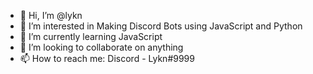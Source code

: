 - 👋 Hi, I’m @lykn
- 👀 I’m interested in Making Discord Bots using JavaScript and Python
- 🌱 I’m currently learning JavaScript
- 💞️ I’m looking to collaborate on anything  
- 📫 How to reach me: Discord - Lykn#9999

<!---
lykn/lykn is a ✨ special ✨ repository because its `README.md` (this file) appears on your GitHub profile.
You can click the Preview link to take a look at your changes.
--->
